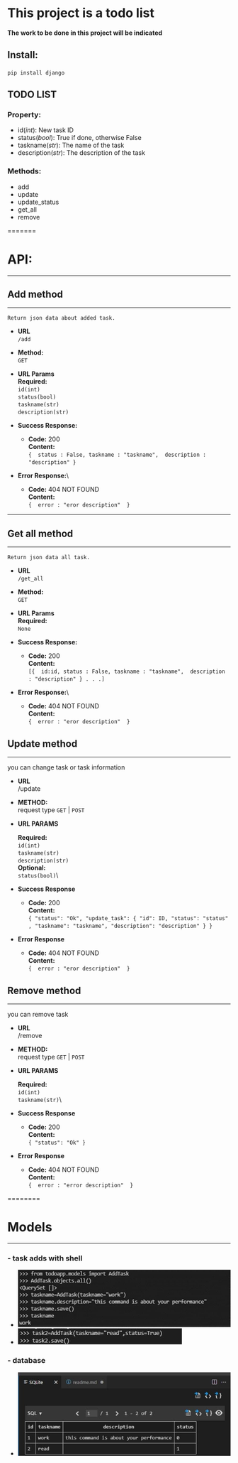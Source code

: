 # This project is a todo list

**The work to be done in this project will be indicated**

## **Install:**

`pip install django`

## TODO LIST
### Property:
- id(*int*): New task ID
- status(*bool*): True if done, otherwise False
- taskname(*str*): The name of the task
- description(*str*): The description of the task

### Methods:
- add
- update
- update_status
- get_all
- remove


=======
# API:
----
## **Add method**
----
	Return json data about added task.

- **URL**\
	`/add`

- **Method:**\
  `GET`

- **URL Params**\
  **Required:**\
  `id(int)`\
  `status(bool)`\
  `taskname(str)`\
  `description(str)` 

- **Success Response:**

  - **Code:** 200\
    **Content:**\
           `{ 
              status : False,
              taskname : "taskname", 
              description : "description"
            }`
 
- **Error Response:**\

  - **Code:** 404 NOT FOUND\
    **Content:**\
           `{ 
              error : "eror description" 
            }`
----
## **Get all method**
----
	Return json data all task.

- **URL**\
	`/get_all`

- **Method:**\
  `GET`

- **URL Params**\
  **Required:**\
  `None`

- **Success Response:**

  - **Code:** 200\
    **Content:**\
           `[{ 
              id:id,
              status : False,
              taskname : "taskname", 
              description : "description"
            }
            . . .]`
 
- **Error Response:**\

  - **Code:** 404 NOT FOUND\
    **Content:**\
           `{ 
              error : "eror description" 
            }`

## **Update method**
----
  you can change task or task information 

* **URL**\
  /update

* **METHOD:**\
  request type
  `GET` | `POST`

* **URL PARAMS**

  **Required:**\
  `id(int)`\
  `taskname(str)`\
  `description(str)`\
  **Optional:**\
  `status(bool)`\

* **Success Response**

  * **Code:** 200 \
    **Content:**\
     `{
				"status": "Ok",
				"update_task":
                        {
                          "id": ID,
                          "status": "status" ,
                          "taskname": "taskname",
                          "description": "description"
                        }
			}`

* **Error Response**

  * **Code:** 404 NOT FOUND\
    **Content:**\
           `{ 
              error : "eror description" 
            }`



## **Remove method**
----
  you can remove task 

* **URL**\
  /remove

* **METHOD:**\
  request type
  `GET` | `POST`

* **URL PARAMS**

  **Required:**\
  `id(int)`\
  `taskname(str)`\


* **Success Response**

  * **Code:** 200 \
    **Content:**\
     `{
				"status": "Ok"
			}`

* **Error Response**

  * **Code:** 404 NOT FOUND\
    **Content:**\
           `{ 
              error : "error description" 
            }`


========
# Models
----
### - task adds with shell
- ![addtask](photos/addtask1.jpg) 
- ![addtask](photos/addtask2.jpg)
### - database
- ![database](photos/database.jpg)